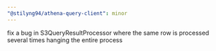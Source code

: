 ```yaml
---
"@stilyng94/athena-query-client": minor
---
```


fix a bug in S3QueryResultProcessor where the same row is processed several times hanging the entire process
